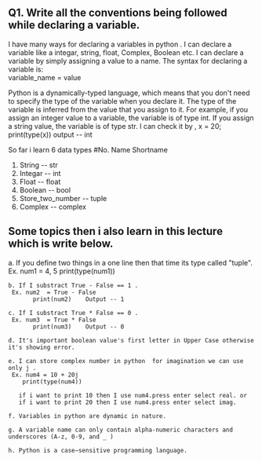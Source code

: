 ## Q1. Write all the conventions being followed while declaring a variable.  ##
 
 I have many ways for declaring a variables in python . I can declare a variable like a integar, string, float, Complex, Boolean etc. I can declare a variable by simply assigning a value to a name. The syntax for declaring a variable is:   
 variable_name = value

Python is a dynamically-typed language, which means that you don't need to specify the type of the variable when you declare it. The type of the variable is inferred from the value that you assign to it. For example, if you assign an integer value to a variable, the variable is of type int. If you assign a string value, the variable is of type str. I can check it by ,
  x = 20;
  print(type(x))     output -- int


So far i learn 6 data types 
#No. Name    Shortname
1. String -- str
2. Integar -- int
3. Float --  float
4. Boolean -- bool
5. Store_two_number -- tuple
6. Complex -- complex


## Some topics then i also learn in this lecture which is write below. 
  a. If you define two things in a one line then that time its type    called "tuple". 
     Ex. num1 = 4, 5
        print(type(num1))

    b. If I substract True - False == 1 .
     Ex. num2  = True - False
           print(num2)    Output -- 1

    c. If I substract True * False == 0 .
     Ex. num3  = True * False
           print(num3)    Output -- 0

    d. It's important boolean value's first letter in Upper Case otherwise it's showing error. 

    e. I can store complex number in python  for imagination we can use only j . 
     Ex. num4 = 10 + 20j
        print(type(num4))

       if i want to print 10 then I use num4.press enter select real. or 
       if i want to print 20 then I use num4.press enter select imag.

    f. Variables in python are dynamic in nature.

    g. A variable name can only contain alpha-numeric characters and underscores (A-z, 0-9, and _ )

    h. Python is a case−sensitive programming language. 